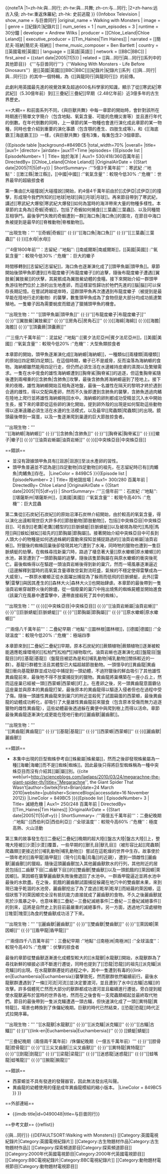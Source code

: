 {{noteTA
|1=zh-hk:與…同行; zh-tw:與…共舞; zh-cn:与…同行;
|2=zh-hans:远古入侵; zh-tw:重返侏羅紀; zh-hk: 史前逃龍
}}
{{Infobox Television
| show_name = 与巨兽同行
|original_name = Walking with Monsters
| image = <!-- 檔案不存在 [[Image:Walking_with_Monsters_DVD_cover.jpeg|200px]] ，可從英文維基百科取得 -->
| genre = [[紀錄片|紀錄片]]
| num_series = 1 
| num_episodes = 3
| runtime = 30分鐘
| developer = Andrew Wilks
| producer = [[Chloe_Leland|Chloe Leland]]
| executive_producer = [[Tim_Haines|Tim Haines]]
| narrated = [[簡尼夫·班納|簡尼夫·班納]]
| theme_music_composer = Ben Bartlett
| country = [[英國電視|英國]]
| language = [[英語|英語]]
| network = [[BBC|BBC]]
| first_aired = {{start date|2005|11|5}}
| related =  [[與…同行|與…同行]]系列中的其他節目}}
《'''与巨兽同行'''》（''Walking With Monsters - Life Before Dinosaurs''）是[[英國|英國]][[BBC|BBC]][[紀錄片|紀錄片]]系列《[[與…同行|與…同行]]》的其中一個特輯，為《[[與龍同行|與龍同行]]》的前傳。

此劇利用英國最先進的視覺效果及超過600名科學家的知識，顯示了從[[寒武紀|寒武紀]]（5.30億年前）到[[三疊紀|三疊紀]]早期（2.48亿年前）近3億多年的古生界歷史。

==大綱==
和前面系列不同，《與巨獸共舞》中每一章節的開始時，會針對該所在時期進行簡單文字簡介（包含地點、氧氣含量、可能的危機災害等）並且進行年代的倒數。在年代倒數的同時，上一章節的某一物種也會進行演化成此章節的某一物種，同時也會介紹到重要的演化事蹟（包含顎的產生、四肢生成等）。和《[[海底霸王|海底霸王]]》一樣，《與巨獸共舞》僅有3集，每集包含2-3個章節。

{{Episode table |background=#849BC5 |total_width=70% |overall= |title= |aux1= |director= |airdate= |aux1T=Time |episodes=
{{Episode list
| EpisodeNumber= 1
| Title= 始於海洋
| Aux1= 530/418/360百萬年前
| DirectedBy= [[Chloe_Leland|Chloe Leland]]
|OriginalAirDate = {{Start date|2005|11|5|df=y}} 
| ShortSummary= :'''5億3千萬年前'''：寒武紀
:''地點''：[[澂江縣|澂江縣]]，[[中國|中國]]
:''氧氣含量''：較現今低30%
:''危機''：世界最早的超級掠食者

第一集由[[大碰撞說|大碰撞說]]開始，約4億4千萬年前由於[[忒伊亞|忒伊亞]]的撞擊，形成現今我們所知的[[地球|地球]]與[[月球|月球]]。再來節目帶到了寒武紀，講述[[寒武紀大爆發|寒武紀大爆發]]如何為當時的海洋帶來大量的物種多樣性。本章節的主角為[[奇蝦|奇蝦]]，包括了奇蝦如何捕食[[三葉蟲|三葉蟲]]、以及同種間互相爭鬥。最後爭鬥失敗的奇蝦遭到一群[[海口魚|海口魚]]的圍攻，在節目中海口魚被提到是最早的[[脊椎動物|脊椎動物]]。

'''出現生物：''' 
''[[奇蝦|奇蝦]]''
{{·}}''[[海口魚|海口魚]]''
{{·}}''[[三葉蟲|三葉蟲]]''
{{·}}[[水母|水母]]

:'''4億1800年前'''：志留紀
:''地點'': [[南威爾斯|南威爾斯]]，[[英國|英國]]
:''氧氣含量''：較現今低30%
:''危機''：巨大的蠍子

時間移轉到[[志留紀|志留紀]]，海口魚也逐漸演化成了[[頭甲魚屬|頭甲魚]]。章節開始後頭甲魚即遭到[[布龍度蠍子|布龍度蠍子]]的追擊，隨後布龍度蠍子遭遇[[翼肢鱟|翼肢鱟]]的伏擊，其屍骸成為翼肢鱟幼體的食糧。接下來開始介紹一群頭甲魚游往牠們位於上游的出生地產卵，而這樣習性歸功於牠們先進的[[腦|腦]]可以保存長期記憶。在嘗試跨越堤岸時，這群頭甲魚再次遭遇到布龍度蠍子（被提到是最早能在陸地行走的動物）的襲擊，數隻頭甲魚成為了食物但是大部分均成功抵達繁殖地。一隻蠍子因為需要蛻皮而錯過了獵捕頭甲魚的機會。

'''出現生物：''' 
''[[頭甲魚屬|頭甲魚]]''
{{·}}''[[布龍度蠍子|布龍度蠍子]]''
{{·}}''[[翼肢鱟|翼肢鱟]]''
{{·}}''[[房角石|房角石]]''
{{·}}[[海綿|海綿]]
{{·}}[[海膽|海膽]]
{{·}}''[[頂囊蕨|頂囊蕨]]''

:'''三億六千萬年前'''：泥盆紀
:''地點'':[[賓夕法尼亞州|賓夕法尼亞州]]，[[美國|美國]]
:''氧氣含量''：較現今低20%
:''危機''：大型魚類掠食者

本章節的開始，頭甲魚逐漸演化成[[海納螈|海納螈]]，一種類似[[兩棲類|兩棲類]]的原始[[四足類|四足類]]。在這個時期，蠍子已不是威脅，反而淪落為海納螈的食物。海納螈雖然能用四足行走，但仍然必須生活在水邊維持皮膚的濕潤以及繁殖需求。一隻在水中覓食的雄性海納螈遭到[[胸脊鯊|胸脊鯊]]的追逐，但這隻胸脊鯊隨後遭到兩噸重的[[含肺魚|含肺魚]]攻擊，最後含肺魚將海納螈逼到了陸地上。接下來的夜晚，雄性海納螈開始互相角逐地盤，最後一名雄性在隔天的黎明才終於遇到合適的雌性，得以交配與產卵，然而不久後即遭到含肺魚的襲擊，含肺魚透過肉鰭在陸地上爬行並將雄性海納螈拖回水中。海納螈的卵則都成功受精並沉入水中開始生長，接下來的章節從這些卵的演化開始，提到卵外殼的出現是如何幫助這些動物得以逐漸遠離必須生活在水邊的生活模式，以及最早[[爬蟲類|爬蟲類]]的出現。鏡頭最後帶到一窩蛋，以及一隻逐漸爬到巢邊的巨大節肢掠食者。

'''出現生物：'''  
''[[海納螈|海納螈]]''
{{·}}''[[含肺魚|含肺魚]]''
{{·}}''[[胸脊鯊|胸脊鯊]]''
{{·}}[[蠍子|蠍子]]
{{·}}''[[油頁岩蜥屬|油頁岩蜥]]''
{{·}}[[中突蛛亞目|中突蛛亞目]]

==錯誤==
* 並沒有證據頭甲魚具有[[洄游|洄游]]至淡水產卵的習性。
* 頭甲魚普遍並不認為是[[四足動物|四足動物]]的祖先，在志留紀時已有[[肉鰭魚|肉鰭魚]]存在。
|LineColor = 849BC5
}}{{Episode list
| EpisodeNumber= 2
| Title= 陸地競技場
| Aux1= 300/280 百萬年前
| DirectedBy= Chloe Leland
|OriginalAirDate = {{Start date|2005|11|5|df=y}}
| ShortSummary= :'''三億年前'''：石炭紀
:''地點'':[[堪薩斯州|堪薩斯州]]，[[美國|美國]]
:''氧氣含量''：較現今高40%
:''危機''：巨大昆蟲

第二集從[[石炭紀|石炭紀]]的原始沼澤石炭林介紹開始，由於較高的氧氣含量，得以演化出遠較現世巨大許多的[[節肢動物|節肢動物]]，包括[[中突蛛亞目|中突蛛亞目]]、可長到[[老鷹|老鷹]]體型的[[巨脈蜻蜓|巨脈蜻蜓]]以及被視為現代[[馬陸|馬陸]]與[[蜈蚣|蜈蚣]]祖先的[[節胸屬|節胸屬]]。接著開始介紹中突蛛亞目中可長到人頭大小的物種是如何透過蛛網的震動來探知並捕捉路過的[[油頁岩蜥屬|油頁岩蜥]]。狩獵後的蜘蛛回巢後卻發現其地穴遭到了水淹，同時牠的獵物也遭到一隻巨脈蜻蜓的劫擊。在蜘蛛尋找新巢穴時，路過了棲息著大量[[原水蠍螈|原水蠍螈]]的水池，甚至遭到了一頭節胸屬的追擊，隨後該隻節胸屬在與原水蠍螈的衝突後死亡。最後蜘蛛得以在驅趕一頭油頁岩蜥後得到新的巢穴，然而一場風暴逐漸逼近（這邊解釋到當時的高氧氣含量導致空氣對流旺盛，氣候的不穩定使得雷擊成為一大威脅）。一群原水蠍螈正從水面躍出捕捉為了躲雨而低飛的巨脈蜻蜓，此外[[雷擊|雷擊]]與因其產生的[[森林大火|森林大火]]也開始肆虐。本章節的最後帶到一隻油頁岩蜥穿越野火後的餘燼，從一個廢棄的巢穴中拖出燒焦的蜘蛛屍體並開始進食（該巢穴在風暴中遭雷擊中，連帶直接殺死了其中的蜘蛛）。

'''出現生物：''' 
{{·}}[[中突蛛亞目|中突蛛亞目]]
{{·}}''[[油頁岩蜥屬|油頁岩蜥]]''
{{·}}''[[巨脈蜻蜓|巨脈蜻蜓]]''
{{·}}''[[節胸屬|節胸屬]]''
{{·}}''[[原水蠍螈|原水蠍螈]]''

:'''兩億八千萬年前'''：二疊紀早期
:''地點'':[[圖林根|圖林根]]，[[德國|德國]]
:''全球溫度''：較現今低20%
:''危機''：極端四季

本章節來到[[二疊紀|二疊紀]]早期，原本石炭紀的[[蕨類植物|蕨類植物]]逐漸被較能適應乾燥環境的[[松柏門|松柏門]]植物取代。油頁岩蜥也逐漸演化成[[盤龍目|盤龍目]]的[[基龍|基龍]]（盤龍目被認為是和[[哺乳動物|哺乳動物]]關係較近的一群）。基龍行群體生活且其體型已大幅超越節肢動物。一頭懷孕的[[異齒龍|異齒龍]]衝向基龍獸群並成功從中捕捉到一頭幼體，不過狩獵後的鮮血吸引了其他雄性異齒龍前來，最後牠不得不放棄捕捉到的獵物。異齒龍將巢構築在一座小丘上，然而這座巢已經被一頭[[西蒙螈|西蒙螈]]盯上。在產卵之後，另一頭異齒龍意圖霸佔這座巢並與原本的異齒龍打架，最後原本的異齒龍得以驅逐入侵者但也在過程中受了傷。隨後一頭雄性異齒龍來到巢穴的附近並殺死了試圖竊蛋的西蒙螈，最後異齒龍的幼體成功孵化，卻吸引了大量雄性異齒龍前來獵食（包含原本受傷而無力追逐獵物的雌性異齒龍），這些幼體最後透過躲在糞便中與爬到樹上而得以活命。章節最後異齒龍逐漸演化成更能在陸地行動的[[麗齒獸|麗齒獸]]。

'''出現生物：'''  
''[[異齒龍|異齒龍]]''
{{·}}''[[基龍|基龍]]''
{{·}}''[[西蒙螈|西蒙螈]]''
{{·}}[[麗齒獸|麗齒獸]]

==錯誤==
* 本集中出現的巨型蜘蛛參考自[[蛛鱟屬|蛛鱟屬]]，然而之後卻發現蛛鱟屬為一種[[海蠍|海蠍]]而不是[[蜘蛛|蜘蛛]]。因此最後只得將巨型蜘蛛稱為一種中突蛛亞目而沒有介紹其[[屬|屬]]別。<ref name="sb2">{{cite web|url=http://scienceblogs.com/laelaps/2010/03/24/megarachne-the-giant-spider-th/|title=''Megarachne'', the Giant Spider That Wasn’t|author=Switek|first=Brian|date=24 March 2010|website=|publisher=ScienceBlogs|accessdate=16 November 2012}}</ref>
|LineColor = 849BC5
}}{{Episode list
| EpisodeNumber= 3
| Title= 滅絕危機
| Aux1= 250/248 百萬年前
| DirectedBy= [[Tim_Haines|Tim Haines]]
|OriginalAirDate = {{Start date|2005|11|5|df=y}}
| ShortSummary= :'''兩億五千萬年前'''：二疊紀晚期
:''地點'':[[西伯利亞|西伯利亞]]
:''全球溫度''：較現今高60%
:''危機''：極度高熱、火山活動

第三集的故事發生在[[二疊紀|二疊紀]]晚期的超大陸[[盤古大陸|盤古大陸]]上，整塊大陸被[[沙漠|沙漠]]覆蓋，一些早期的[[獸孔目|獸孔目]]（被形容比起[[爬蟲類|爬蟲類]]更接近於[[哺乳動物|哺乳動物]]）嘗試在這乾燥的世界中生存。故事使於一頭年老的[[盾甲龍|盾甲龍]]（現今[[烏龜|烏龜]]的近親），遭到一頭雌性[[麗齒獸|麗齒獸]]的獵殺。隨後這頭麗齒獸加入其他麗齒獸飲水的行列，其他附近的居民包括[[二齒獸下目|二齒獸下目]]的[[雙齒獸|雙齒獸]]以及一頭飢餓的[[萊因螈|萊因螈]]。萊因螈在襲擊麗齒獸失敗後撤退回了水池中。一群盾甲龍逼近並將水池中最後的水飲盡。在之後，飢餓的麗齒獸試圖捕捉躲藏在地穴中的雙齒獸未果，來到現已幾乎乾涸的水池旁，麗齒獸挖出了為了度過[[乾旱|乾旱]]而結繭的萊因螈，這個狀態下的萊因螈完全沒有抵抗能力直接就成了麗齒獸的食物。不久之後麗齒獸就死於沙風暴之中，也意味著[[二疊紀－三疊紀滅絕事件|二疊紀－三疊紀滅絕事件]]的到來，這將是自然史上到目前最嚴重的滅絕事件。另一方面，透過地穴深處植物[[塊莖|塊莖]]為食的雙齒獸成功活了下來。

'''出現生物：''' 
''[[麗齒獸|麗齒獸]]''
{{·}}''[[雙齒獸|雙齒獸]]''
{{·}}''[[萊因螈|萊因螈]]''
{{·}}''[[盾甲龍|盾甲龍]]''

:'''兩億四千八百萬年前'''：三疊紀早期
:''地點'':[[南極洲|南極洲]]
:''全球溫度''：較現今高40%
:''危機''：伏擊的掠食者

最後的章節從雙齒獸逐漸進化成體型較大的[[水龍獸|水龍獸]]開始，水龍獸群為了尋找新鮮的植披必須不斷進行遷徙，同時也提到了[[恐龍|恐龍]]的祖先[[派克鱷|派克鱷]]的出現。在水龍獸群遷徙的過程之中，其中一隻遭到有毒的{{link-en|Euchambersia|Euchambersia}}襲擊致死，然而獸群依然繼續前行。最後水龍獸群遭遇到了一條[[河流|河流]]並決定要渡河，並且遭到了水中[[古鱷|古鱷]]的攻擊。許多個體死亡然而大部分的獸群都成功渡河並且繼續進行遷徙。旁白提到縱使水龍獸遍布於當時的世界各地，然而在之後會有一支爬蟲類崛起並最終取代牠們。節目的最後帶到一隻派克鱷遭遇一頭古鱷，但快速演化成了一頭[[異特龍|異特龍]]，場景也轉換到了侏儸紀晚期。巨獸的時代已然結束，[[恐龍|恐龍]]時代正式拉開序幕。

'''出現生物：''' 
''[[水龍獸|水龍獸]]''
{{·}}''[[派克鱷|派克鱷]]''
{{·}}''[[古鱷|古鱷]]''
{{·}}''{{link-en|Euchambersia|Euchambersia}}''
{{·}}  [[蜻蜓|蜻蜓]]

'''三疊紀晚期（兩億兩千萬年前）/侏儸紀晚期（一億五千萬年前）'''
{{·}}''[[腔骨龍|腔骨龍]]''
{{·}}''[[三尖叉齒獸|三尖叉齒獸]]''
{{·}}''[[異特龍|異特龍]]''
{{·}}''[[劍龍|劍龍]]''
{{·}}''[[梁龍|梁龍]]''
{{·}}''[[迷惑龍|迷惑龍]]''
{{·}}''[[蛙嘴龍|蛙嘴龍]]''
{{·}}''[[腕龍|腕龍]]''

==錯誤==
* 西蒙螈並不具有發達的發聲器官，因此無法發出吼叫聲。
* 異齒龍的幼體使用的僅是成年異齒龍模組的縮小版本。
|LineColor = 849BC5
}}
}}

==外部連結==
* {{imdb title|id=0490048|title=与巨兽同行}}

==參考文獻==
{{reflist}}

{{與…同行}}
{{DEFAULTSORT:Walking with Monsters}}
[[Category:英國電視紀錄片|Category:英國電視紀錄片]]
[[Category:古生物題材作品|Category:古生物題材作品]]
[[Category:探索頻道節目|Category:探索頻道節目]]
[[Category:2000年代英國電視節目|Category:2000年代英國電視節目]]
[[Category:BBC電視紀錄片|Category:BBC電視紀錄片]]
[[Category:動物題材電視節目|Category:動物題材電視節目]]